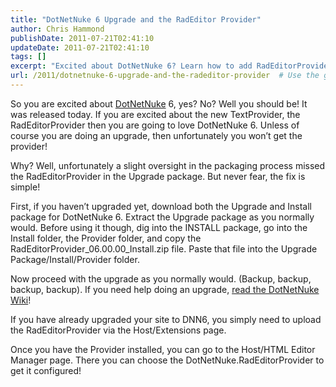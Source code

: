 ```yaml
---
title: "DotNetNuke 6 Upgrade and the RadEditor Provider"
author: Chris Hammond
publishDate: 2011-07-21T02:41:10
updateDate: 2011-07-21T02:41:10
tags: []
excerpt: "Excited about DotNetNuke 6? Learn how to add RadEditorProvider for an upgrade or new installation in a few easy steps. Improve your DNN experience now!"
url: /2011/dotnetnuke-6-upgrade-and-the-radeditor-provider  # Use the generated URL with year
---
```

<p>So you are excited about <a href="https://www.dotnetnuke.com/" target="_blank">DotNetNuke</a> 6, yes? No? Well you should be! It was released today. If you are excited about the new TextProvider, the RadEditorProvider then you are going to love DotNetNuke 6. Unless of course you are doing an upgrade, then unfortunately you won’t get the provider!</p>  <p>Why? Well, unfortunately a slight oversight in the packaging process missed the RadEditorProvider in the Upgrade package. But never fear, the fix is simple!</p>  <p>First, if you haven’t upgraded yet, download both the Upgrade and Install package for DotNetNuke 6. Extract the Upgrade package as you normally would. Before using it though, dig into the INSTALL package, go into the Install folder, the Provider folder, and copy the RadEditorProvider_06.00.00_Install.zip file. Paste that file into the Upgrade Package/Install/Provider folder.</p>  <p>Now proceed with the upgrade as you normally would. (Backup, backup, backup, backup). If you need help doing an upgrade, <a href="https://www.dotnetnuke.com/Resources/Wiki/Page/Upgrading-DotNetNuke.aspx" target="_blank">read the DotNetNuke Wiki</a>!</p>  <p>If you have already upgraded your site to DNN6, you simply need to upload the RadEditorProvider via the Host/Extensions page.</p>  <p>Once you have the Provider installed, you can go to the Host/HTML Editor Manager page. There you can choose the DotNetNuke.RadEditorProvider to get it configured!</p>

